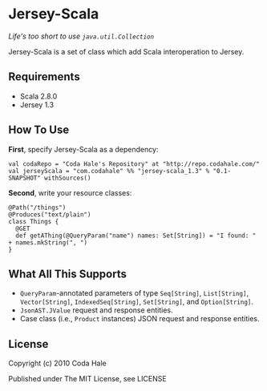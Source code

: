 Jersey-Scala
============

*Life's too short to use `java.util.Collection`*

Jersey-Scala is a set of class which add Scala interoperation to Jersey.


Requirements
------------

* Scala 2.8.0
* Jersey 1.3


How To Use
----------

**First**, specify Jersey-Scala as a dependency:
    
    val codaRepo = "Coda Hale's Repository" at "http://repo.codahale.com/"
    val jerseyScala = "com.codahale" %% "jersey-scala_1.3" % "0.1-SNAPSHOT" withSources()

**Second**, write your resource classes:
    
    @Path("/things")
    @Produces("text/plain")
    class Things {
      @GET
      def getAThing(@QueryParam("name") names: Set[String]) = "I found: " + names.mkString(", ")
    }
    


What All This Supports
----------------------

* `QueryParam`-annotated parameters of type `Seq[String]`, `List[String]`,
  `Vector[String]`, `IndexedSeq[String]`, `Set[String]`, and `Option[String]`.
* `JsonAST.JValue` request and response entities.
* Case class (i.e., `Product` instances) JSON request and response entities.


License
-------

Copyright (c) 2010 Coda Hale

Published under The MIT License, see LICENSE